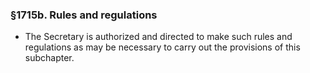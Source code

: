 ### §1715b. Rules and regulations
* The Secretary is authorized and directed to make such rules and regulations as may be necessary to carry out the provisions of this subchapter.